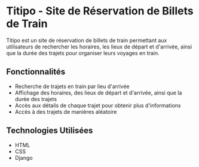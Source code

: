 # Titipo - Site de Réservation de Billets de Train

Titipo est un site de réservation de billets de train permettant aux utilisateurs de rechercher les horaires, les lieux de départ et d'arrivée, ainsi que la durée des trajets pour organiser leurs voyages en train.

## Fonctionnalités

- Recherche de trajets en train par lieu d'arrivée
- Affichage des horaires, des lieux de départ et d'arrivée, ainsi que la durée des trajets
- Accès aux détails de chaque trajet pour obtenir plus d'informations
- Accès à des trajets de manières aléatoire

## Technologies Utilisées

- HTML
- CSS
- Django
